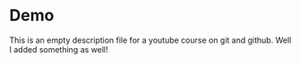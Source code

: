 # Demo 
This is an empty description file for a youtube course on git and github.
Well I added something as well!

